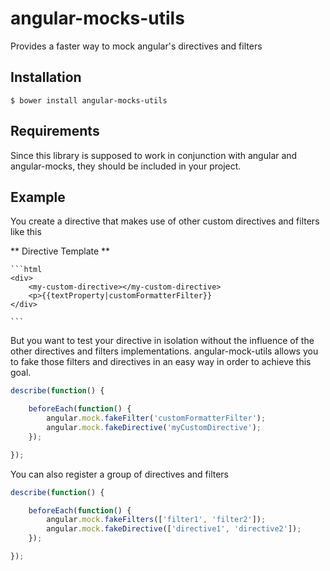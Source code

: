 angular-mocks-utils
===================

Provides a faster way to mock angular's directives and filters

## Installation

    $ bower install angular-mocks-utils


## Requirements

Since this library is supposed to work in conjunction with
angular and angular-mocks, they should be included in your project.


## Example

You create a directive that makes use of other custom directives and filters
like this

** Directive Template **

    ```html
    <div>
        <my-custom-directive></my-custom-directive>
        <p>{{textProperty|customFormatterFilter}}
    </div>

    ```

But you want to test your directive in isolation without the influence of
the other directives and filters implementations. angular-mock-utils allows
you to fake those filters and directives in an easy way in order
to achieve this goal.

```js
describe(function() {

    beforeEach(function() {
        angular.mock.fakeFilter('customFormatterFilter');
        angular.mock.fakeDirective('myCustomDirective');
    });

});

```

You can also register a group of directives and filters


```js
describe(function() {

    beforeEach(function() {
        angular.mock.fakeFilters(['filter1', 'filter2']);
        angular.mock.fakeDirective(['directive1', 'directive2']);
    });

});
```
